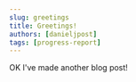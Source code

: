 ```yaml
---
slug: greetings
title: Greetings!
authors: [danieljpost]
tags: [progress-report]
---
```


OK I've made another blog post!